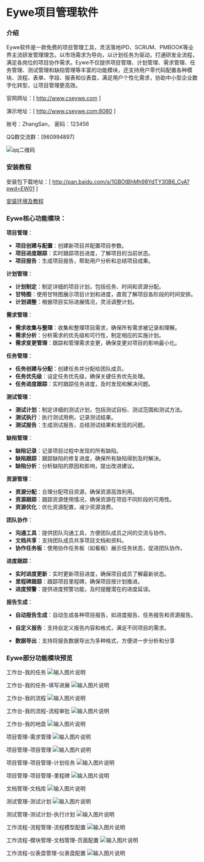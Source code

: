 ﻿# Eywe项目管理软件

### 介绍

Eywe软件是一款免费的项目管理工具，灵活落地IPD、SCRUM、PMBOOK等业界主流研发管理理念。以市场需求为导向，以计划任务为驱动，打通研发全流程，满足各岗位的项目协作需求。Eywe不仅提供项目管理、计划管理、需求管理、任务管理、测试管理和缺陷管理等丰富的功能模块，还支持用户零代码配置各种模块、流程、表单、字段、报表和仪表盘，满足用户个性化需求，协助中小型企业数字化转型，让项目管理更高效。


官网网址：[ <a href="http://www.cseywe.com" target="blank">http://www.cseywe.com</a> ]

演示地址：[ <a href="http://www.cseywe.com:8080" target="blank">http://www.cseywe.com:8080</a> ]

账号：ZhangSan， 密码：123456

QQ群交流群：[960994897]

![qq二维码](https://github.com/EyweSoft/EyweSoft/assets/173810617/317a81bd-0022-4d62-908e-b996131377d7)




### 安装教程

安装包下载地址：[ <a href="http://pan.baidu.com/s/1GBOtBhMh98YdTY30B6_CyA?pwd=EW01" target="_blank">http://pan.baidu.com/s/1GBOtBhMh98YdTY30B6_CyA?pwd=EW01</a> ]

<a href="https://gitee.com/eywe-butler/eywe/wikis/%E5%AE%89%E8%A3%85%E7%8E%AF%E5%A2%83%E5%8F%8A%E6%95%99%E7%A8%8B" target="_blank">安装环境及教程</a> 




### Eywe核心功能模块：

   **项目管理**：

   - **项目创建与配置**：创建新项目并配置项目参数。
   - **项目进度跟踪**：实时跟踪项目进度，了解项目的当前状态。
   - **项目报告**：生成项目报告，帮助用户分析和总结项目成果。

   **计划管理**：

   - **计划制定**：制定详细的项目计划，包括任务、时间和资源分配。
   - **甘特图**：使用甘特图展示项目计划和进度，直观了解项目各阶段的时间安排。
   - **计划调整**：根据项目实际进展情况，灵活调整计划。

   **需求管理**：

   - **需求收集与整理**：收集和整理项目需求，确保所有需求被记录和理解。
   - **需求分析**：分析需求的优先级和可行性，制定相应的实施计划。
   - **需求变更管理**：跟踪和管理需求变更，确保变更对项目的影响最小化。

   **任务管理**：

   - **任务创建与分配**：创建任务并分配给团队成员。
   - **任务优先级**：设定任务优先级，确保关键任务优先处理。
   - **任务进度跟踪**：实时跟踪任务进度，及时发现和解决问题。

   **测试管理**：

   - **测试计划**：制定详细的测试计划，包括测试目标、测试范围和测试方法。
   - **测试执行**：执行测试用例，记录测试结果。
   - **测试报告**：生成测试报告，总结测试结果和发现的问题。

   **缺陷管理**：

   - **缺陷记录**：记录项目过程中发现的所有缺陷。
   - **缺陷跟踪**：跟踪缺陷的修复进度，确保所有缺陷得到及时解决。
   - **缺陷分析**：分析缺陷的原因和影响，提出改进建议。

   **资源管理**：

   - **资源分配**：合理分配项目资源，确保资源高效利用。
   - **资源跟踪**：跟踪资源使用情况，确保资源在项目不同阶段的可用性。
   - **资源优化**：优化资源配置，减少资源浪费。

   **团队协作**：

   - **沟通工具**：提供团队沟通工具，方便团队成员之间的交流与协作。
   - **文档共享**：支持团队成员共享项目文档和资料。
   - **协作任务板**：使用协作任务板（如看板）展示任务状态，促进团队协作。

   **进度跟踪**：

   - **实时进度更新**：实时更新项目进度，确保项目成员了解最新状态。
   - **里程碑跟踪**：跟踪项目里程碑，确保项目按计划推进。
   - **进度预警**：提供进度预警功能，及时提醒潜在的进度延误。

   **报告生成**：

   - **自动报告生成**：自动生成各种项目报告，如进度报告、任务报告和资源报告。

   - **自定义报告**：支持自定义报告内容和格式，满足不同项目的需求。

   - **数据导出**：支持将报告数据导出为多种格式，方便进一步分析和分享

     


   ### Eywe部分功能模块预览

工作台-我的任务
![输入图片说明](images/%E6%88%91%E7%9A%84%E4%BB%BB%E5%8A%A1.png)

工作台-我的任务-填写进展
![输入图片说明](images/%E5%A1%AB%E5%86%99%E8%BF%9B%E5%B1%95.png)

工作台-我的流程
![输入图片说明](images/%E6%88%91%E7%9A%84%E6%B5%81%E7%A8%8B.png)

工作台-我的流程-流程审批
![输入图片说明](images/%E6%B5%81%E7%A8%8B%E5%AE%A1%E6%89%B9.png)

工作台-我的地盘
![输入图片说明](images/%E6%88%91%E7%9A%84%E5%9C%B0%E7%9B%98.png)

项目管理-需求管理
![输入图片说明](images/%E9%9C%80%E6%B1%82%E7%AE%A1%E7%90%86.png)

项目管理-项目管理
![输入图片说明](images/%E9%A1%B9%E7%9B%AE%E7%AE%A1%E7%90%86.png)

项目管理-项目管理-计划任务
![输入图片说明](images/%E8%AE%A1%E5%88%92%E4%BB%BB%E5%8A%A1.png)

项目管理-项目管理-里程碑
![输入图片说明](images/%E9%87%8C%E7%A8%8B%E7%A2%91.png)

文档管理-文档库
![输入图片说明](images/%E6%96%87%E6%A1%A3%E5%BA%93.png)

测试管理-测试计划
![输入图片说明](images/%E6%B5%8B%E8%AF%95%E8%AE%A1%E5%88%92.png)

测试管理-测试计划-执行计划
![输入图片说明](images/%E6%89%A7%E8%A1%8C%E8%AE%A1%E5%88%92.png)

工作流程-流程管理-流程模型配置
![输入图片说明](images/%E6%B5%81%E7%A8%8B%E6%A8%A1%E5%9E%8B%E9%85%8D%E7%BD%AE.png)

工作流程-模块管理-文档管理-页面配置
![输入图片说明](images/%E9%A1%B5%E9%9D%A2%E9%85%8D%E7%BD%AE.png)

工作流程-仪表盘管理-仪表盘配置
![输入图片说明](images/%E4%BB%AA%E8%A1%A8%E7%9B%98%E9%85%8D%E7%BD%AE.png)
